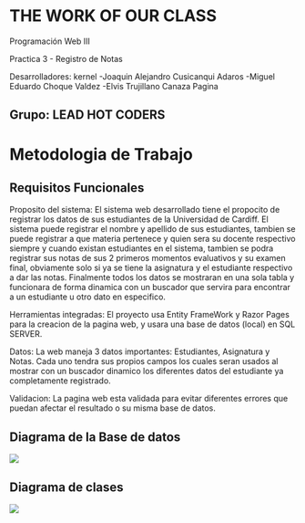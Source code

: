 <h1>THE WORK OF OUR CLASS</h1>
<p>Programación Web III</p>
<p>Practica 3 - Registro de Notas</p>
Desarrolladores: 
   kernel
  -Joaquin Alejandro Cusicanqui Adaros
  -Miguel Eduardo Choque Valdez
  -Elvis Trujillano Canaza
Pagina
<h2>Grupo: LEAD HOT CODERS</h2>
<h1>Metodologia de Trabajo</h1>
<h2>Requisitos Funcionales</h2>

Proposito del sistema: El sistema web desarrollado tiene el propocito de registrar los datos de sus estudiantes de la Universidad de Cardiff. El sistema puede registrar el nombre y apellido de sus estudiantes, tambien se puede registrar a que materia pertenece y quien sera su docente respectivo siempre y cuando existan estudiantes en el sistema, tambien se podra registrar sus notas de sus 2 primeros momentos evaluativos y su examen final, obviamente solo si ya se tiene la asignatura y el estudiante respectivo a dar las notas.
Finalmente todos los datos se mostraran en una sola tabla y funcionara de forma dinamica con un buscador que servira para encontrar a un estudiante u otro dato en especifico.

Herramientas integradas: El proyecto usa Entity FrameWork y Razor Pages para la creacion de la pagina web, y usara una base de datos (local) en SQL SERVER.

Datos: La web maneja 3 datos importantes: Estudiantes, Asignatura y Notas. Cada uno tendra sus propios campos los cuales seran usados al mostrar con un buscador dinamico los diferentes datos del estudiante ya completamente registrado.

Validacion: La pagina web esta validada para evitar diferentes errores que puedan afectar el resultado o su misma base de datos.

<h2>Diagrama de la Base de datos</h2>
<img src="https://media.discordapp.net/attachments/938285632030118009/1152431247860187156/base.png?width=923&height=587">

<h2>Diagrama de clases</h2>
<img src="https://cdn.discordapp.com/attachments/938285632030118009/1152640868461854893/IMG-20230916-WA0035.jpg">


